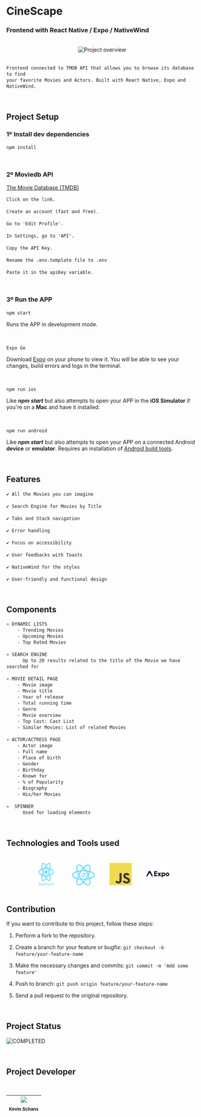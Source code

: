 # CineScape

### Frontend with React Native / Expo / NativeWind

<br>

<div align="center">
  <img
    src="public/readme/project-overview.gif"
    alt="Project overview"
    width="650"
  >
</div>

<br>

<div>

    Frontend connected to TMDB API that allows you to browse its database to find
    your favorite Movies and Actors. Built with React Native, Expo and NativeWind.

</div>

<br>

## Project Setup

  ### 1º Install dev dependencies

    npm install

<br>

  ### 2º Moviedb API

  [The Movie Database (TMDB)](https://www.themoviedb.org/)

  <div>

    Click on the link.

    Create an account (fast and free).

    Go to 'Edit Profile'.

    In Settings, go to 'API'.

    Copy the API Key.

    Rename the .env.template file to .env

    Paste it in the apiKey variable.

  </div>

<br>

  ### 3º Run the APP

    npm start

  Runs the APP in development mode.

  <br>

    Expo Go

  Download [Expo](https://expo.io) on your phone to view it.
  You will be able to see your changes, build errors and logs in the terminal.

  <br>

    npm run ios

  Like ***npm start*** but also attempts to open your APP in the
  **iOS Simulator** if you're on a **Mac** and have it installed.

  <br>

    npm run android

  Like ***npm start*** but also attempts to open your APP on a connected Android
  **device** or **emulator**. Requires an installation of [Android build tools](https://developer.android.com/studio).

<br>

## Features

<div>

    ✔️ All the Movies you can imagine

    ✔️ Search Engine for Movies by Title

    ✔️ Tabs and Stack navigation

    ✔️ Error handling

    ✔️ Focus on accessibility

    ✔️ User feedbacks with Toasts

    ✔️ NativeWind for the styles

    ✔️ User-friendly and functional design

</div>

<br>

## Components

<div>

    ⚛️ DYNAMIC LISTS
        - Trending Movies
        - Upcoming Movies
        - Top Rated Movies

    ⚛️ SEARCH ENGINE
          Up to 20 results related to the title of the Movie we have searched for

    ⚛️ MOVIE DETAIL PAGE
        - Movie image
        - Movie title
        - Year of release
        - Total running time
        - Genre
        - Movie overview
        - Top Cast: Cast List
        - Similar Movies: List of related Movies

    ⚛️ ACTOR/ACTRESS PAGE
        - Actor image
        - Full name
        - Place of birth
        - Gender
        - Birthday
        - Known for
        - % of Popularity
        - Biography
        - His/her Movies

    ⚛️  SPINNER
          Used for loading elements

</div>

<br>

## Technologies and Tools used

<div align="center">
  <br>
  <a href="https://reactnative.dev/" target="_blank" rel="noreferrer"> <img src="public/readme/react-native.svg" alt="React Native" width="60" height="65" style="margin-right: 34px" /></a>
  <a href="https://www.nativewind.dev/" target="_blank" rel="noreferrer"> <img src="public/readme/nativewind.svg" alt="Nativewind" width="60" height="55" style="margin-right: 34px" /></a>
  <a href="https://developer.mozilla.org/en-US/docs/Web/JavaScript" target="_blank" rel="noreferrer"> <img src="https://raw.githubusercontent.com/devicons/devicon/master/icons/javascript/javascript-original.svg" alt="JavaScript" width="60" height="60" style="margin-right: 34px" /></a>
  <a href="https://expo.dev/" target="_blank" rel="noreferrer"> <img src="public/readme/expo.svg" alt="Expo" width="60" height="60" /></a>

</div>

<br>

## Contribution

If you want to contribute to this project, follow these steps:

1. Perform a fork to the repository.

2. Create a branch for your feature or bugfix: `git checkout -b feature/your-feature-name`

3. Make the necessary changes and commits:  `git commit -m 'Add some feature'`

4. Push to branch: `git push origin feature/your-feature-name`

5. Send a pull request to the original repository.

<br>

## Project Status

![COMPLETED](https://img.shields.io/badge/COMPLETED-green.svg)

<br>

## Project Developer

<br>

| [<img src="https://avatars.githubusercontent.com/u/122877560?v=4" width=115><br><sub>Kevin Schans</sub>](https://github.com/KevinVanDerSchans) |
:------------------------------------------------------------------------------------------------------------------------------------------: |
